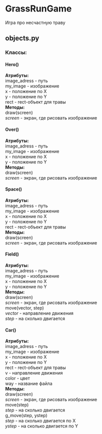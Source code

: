 # GrassRunGame  
Игра про несчастную траву 


## objects.py  
### Классы:  
#### Hero()  
**Атрибуты:**   
image_adress - путь  
my_image - изображение  
x - положение по Х  
y - положение по Y   
rect - rect-объект для травы  
**Методы:**  
draw(screen)  
*screen* - экран, где рисовать изображение  
  
#### Over()  
**Атрибуты:**    
image_adress - путь  
my_image - изображение  
x - положение по Х  
y - положение по Y  
**Методы:**   
draw(screen)  
*screen* - экран, где рисовать изображение  
   
#### Space()      
**Атрибуты:**    
image_adress - путь    
my_image - изображение   
x - положение по Х    
y - положение по Y   
rect - rect-объект для травы    
**Методы:**   
draw(screen)   
*screen* - экран, где рисовать изображение   
   
#### Field()    
**Атрибуты:**   
image_adress - путь   
my_image - изображение   
x - положение по Х   
y - положение по Y   
**Методы:**   
draw(screen)   
*screen* - экран, где рисовать изображение    
move(vector, step)  
*vector* -  направление движения   
*step* - на сколько двигается   
 
#### Car()     
**Атрибуты:**   
image_adress - путь   
my_image - изображение   
x - положение по Х   
y - положение по Y   
rect - rect-объект для травы   
v - направление движения   
color - цвет   
way - название файла  
**Методы:**    
draw(screen)    
*screen* - экран, где рисовать изображение  
move(step)  
*step* - на сколько двигается  
g_move(step, ystep)  
*step* - на сколько двигается по X   
*ystep* - на сколько двигается по Y  
